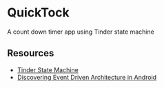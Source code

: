 # QuickTock
A count down timer app using Tinder state machine



## Resources
- [Tinder State Machine](https://github.com/Tinder/StateMachine)
- [Discovering Event Driven Architecture in Android](https://proandroiddev.com/discovering-event-driven-architecture-for-android-717e6332065e)

